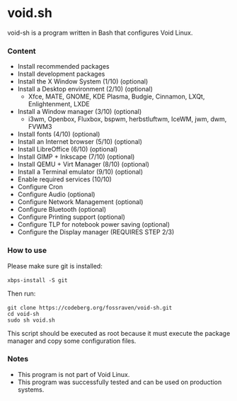 # void.sh

void-sh is a program written in Bash that configures Void Linux.

### Content

- Install recommended packages
- Install development packages
- Install the X Window System (1/10) (optional)
- Install a Desktop environment (2/10) (optional)
    - Xfce, MATE, GNOME, KDE Plasma, Budgie, Cinnamon, LXQt, Enlightenment, LXDE
- Install a Window manager (3/10) (optional)
    - i3wm, Openbox, Fluxbox, bspwm, herbstluftwm, IceWM, jwm, dwm, FVWM3
- Install fonts (4/10) (optional)
- Install an Internet browser (5/10) (optional)
- Install LibreOffice (6/10) (optional)
- Install GIMP + Inkscape (7/10) (optional)
- Install QEMU + Virt Manager (8/10) (optional)
- Install a Terminal emulator (9/10) (optional)
- Enable required services (10/10)
- Configure Cron
- Configure Audio (optional)
- Configure Network Management (optional)
- Configure Bluetooth (optional)
- Configure Printing support (optional)
- Configure TLP for notebook power saving (optional)
- Configure the Display manager (REQUIRES STEP 2/3)

### How to use

Please make sure git is installed: <br><br>
`xbps-install -S git`

Then run: <br><br>
`git clone https://codeberg.org/fossraven/void-sh.git` <br>
`cd void-sh` <br>
`sudo sh void.sh`

This script should be executed as root because it must execute the package manager
and copy some configuration files.

### Notes

- This program is not part of Void Linux.
- This program was successfully tested and can be used on production systems.

